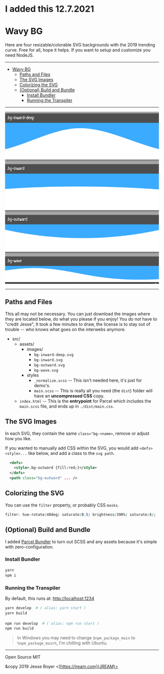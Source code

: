 #  I added this 12.7.2021
# Wavy BG 

Here are four resizable/colorable SVG backgrounds with the 2019 trending curve.
Free for all, hope it helps. If you want to setup and customize you need NodeJS.

---

<!-- TOC -->

- [Wavy BG](#wavy-bg)
  - [Paths and Files](#paths-and-files)
  - [The SVG Images](#the-svg-images)
  - [Colorizing the SVG](#colorizing-the-svg)
  - [(Optional) Build and Bundle](#optional-build-and-bundle)
    - [Install Bundler](#install-bundler)
    - [Running the Transpiler](#running-the-transpiler)

<!-- /TOC -->

---

<img src="https://raw.githubusercontent.com/JREAM/svg-curved-backgrounds/master/preview.png" alt="preview" />

---

## Paths and Files

This all may not be necessary. You can just download the images where they are located below, do what you
please if you enjoy! You do not have to "credit Jesse", It took a few minutes to draw, the license is to
stay out of trouble -- who knows what goes on the interwebs anymore.

- src/
  - assets/
    - images/
      - `bg-inward-deep.svg`
      - `bg-inward.svg`
      - `bg-outward.svg`
      - `bg-wave.svg`
    - styles
      - `_normalize.scss` -- This isn't needed here, it's just for demo's.
      - `main.scss` -- This is really all you need (the `dist`) folder will have an **uncompressed CSS** copy.
  - `index.html` -- This is the **entrypoint** for Parcel which includes the `main.scss` file, and ends up in `./dist/main.css`.

## The SVG Images

In each SVG, they contain the same `class="bg-<name>`, remove or adjust how you like.

If you wanted to manually add CSS within the SVG, you would add `<defs><style>...` like below, and add a class to
the `svg path`.

```xml
  <defs>
    <style>.bg-outward {fill:red;}</style>
  </defs>
  <path class="bg-outward" ... />
```

## Colorizing the SVG

You can use the `filter` property, or probably CSS `masks`.

```css
filter: hue-rotate(40deg) saturate(0.5) brightness(390%) saturate(4);
```

## (Optional) Build and Bundle

I added [Parcel Bundler](http://parceljs.org) to turn out SCSS and any assets because it's simple with
zero-configuration.

### Install Bundler

```sh
yarn
npm i
```

### Running the Transpiler

By default, this runs at: [http://localhost:1234](http://localhost:1234)

```sh
yarn develop  # ( alias: yarn start )
yarn build

npm run develop  # ( alias: npm run start )
npm run build
```

> In Windows you may need to change `$npm_package_main` to `%npm_package_main%`, I'm chilling with Ubuntu.

---

Open Source MIT

&copy 2019 Jesse Boyer <[https://jream.com](JREAM)>
